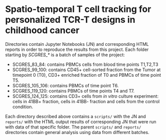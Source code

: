 # Spatio-temporal T cell tracking for personalized TCR-T designs in childhood cancer

Directories contain Jupyter Notebooks (JN) and corresponding HTML reports in order to reproduce the results from this project. Each folder starting by *SCGRES\_\** is a batch of samples of the project:
- SCGRES_83_84: contains PBMCs cells from blood time points T1,T2,T3
- SCGRES_99_100: contains CD45+ cell-sorted fraction from the Tumor at timepoint 0 (T0), CD3+ enriched fraction of T0 and PBMCs of time point T5.
- SCGRES_105_106: contains PBMCs of time point T6.
- SCGRES_119_120: contains PBMCs of time points T4 and T7.
- SCGRES_124_125: contains CD3+ cells from *in vitro* culture experiment: cells in 41BB+ fraction, cells in 41BB- fraction and cells from the control condition. 

Each directory described above contains a `scripts/` with the JN and `reports/` with the HTML output results of corresponding JN that were run with data of that specific folder.
The parent `scripts/` and `reports/` directories contain general analysis using data from different batches.

